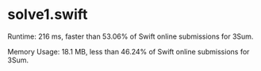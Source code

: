 # solve1.swift

Runtime: 216 ms, faster than 53.06% of Swift online submissions for 3Sum.

Memory Usage: 18.1 MB, less than 46.24% of Swift online submissions for 3Sum.

